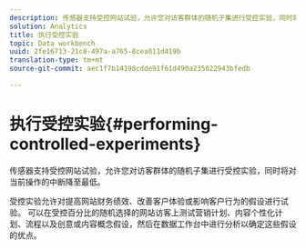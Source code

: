 ```yaml
---
description: 传感器支持受控网站试验，允许您对访客群体的随机子集进行受控实验，同时将对当前操作的中断降至最低。
solution: Analytics
title: 执行受控实验
topic: Data workbench
uuid: 2fe16713-21c8-497a-a765-8cea011d419b
translation-type: tm+mt
source-git-commit: aec1f7b14198cdde91f61d490a235022943bfedb

---
```



# 执行受控实验{#performing-controlled-experiments}

传感器支持受控网站试验，允许您对访客群体的随机子集进行受控实验，同时将对当前操作的中断降至最低。

受控实验允许对提高网站财务绩效、改善客户体验或影响客户行为的假设进行试验。 可以在受控百分比的随机选择的网站访客上测试营销计划、内容个性化计划、流程以及创意或内容概念假设，然后在数据工作台中进行分析以确定这些假设的优点。
